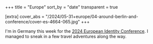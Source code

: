 +++
title = "Europe"
sort_by = "date"
transparent = true

[extra]
cover_abs = "/2024/05-31+europe/04-around-berlin-and-conference/cover-es-4664-065.jpg"
+++

I'm in Germany this week for the [2024 European Identity Conference](https://www.kuppingercole.com/events/eic2024). I managed to sneak in a few travel adventures along the way.
